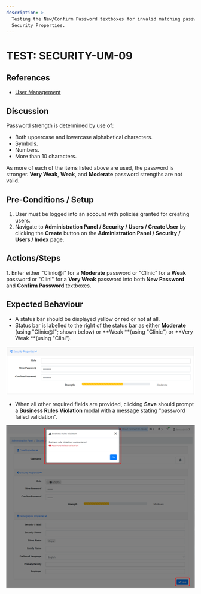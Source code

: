 ```yaml
---
description: >-
  Testing the New/Confirm Password textboxes for invalid matching passwords from
  Security Properties.
---
```


# TEST: SECURITY-UM-09

## References

* [User Management](../../../../../operations/security-administration/user-management.md)

## Discussion

Password strength is determined by use of:

* Both uppercase and lowercase alphabetical characters.
* Symbols.
* Numbers.
* More than 10 characters.

As more of each of the items listed above are used, the password is stronger. **Very Weak**, **Weak**, and **Moderate** password strengths are not valid.

## Pre-Conditions / Setup

1. User must be logged into an account with policies granted for creating users.
2. Navigate to **Administration Panel / Security / Users / Create User** by clicking the **Create** button on the **Administration Panel / Security / Users / Index** page.

## Actions/Steps

1\. Enter either "Clinic@l" for a **Moderate** password or "Clinic" for a **Weak** password or "Clini" for a **Very Weak** password into both **New Password** and **Confirm Password** textboxes.

## Expected Behaviour

* A status bar should be displayed yellow or red or not at all.
* Status bar is labelled to the right of the status bar as either **Moderate** (using "Clinic@l"; shown below) or **Weak **(using "Clinic") or **Very Weak **(using "Clini").

![](<../../../../../../.gitbook/assets/image (230).png>)

* When all other required fields are provided, clicking **Save** should prompt a **Business Rules Violation** modal with a message stating "password failed validation".

![](<../../../../../../.gitbook/assets/image (120).png>)
